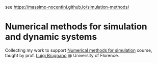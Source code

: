 see https://massimo-nocentini.github.io/simulation-methods/

# Numerical methods for simulation and dynamic systems

Collecting my work to support [Numerical methods for simulation][site] course,
taught by prof. [Luigi Brugnano][lb] @ University of Florence.

[site]:http://web.math.unifi.it/users/brugnano/Corsi/anno_accademico/a.a.%202016-2017/Prog-MNS.htm
[lb]:http://web.math.unifi.it/users/brugnano/
